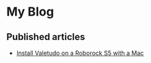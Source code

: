 # My Blog

## Published articles

- [Install Valetudo on a Roborock S5 with a Mac](./articles/roborock-valetudo-macos.md)